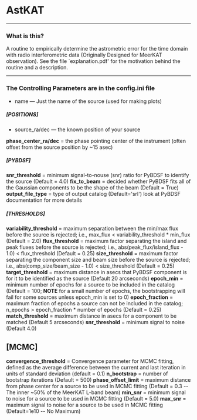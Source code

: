 # AstKAT

--- 

### What is this?

A routine to empirically determine the astrometric error for the time domain with radio interferometric data (Originally Designed for MeerKAT observation). See the file `explanation.pdf' for the motivation behind the routine and a description. 

---
### The Controlling Parameters are in the config.ini file

* name — Just the name of the source (used for making plots)

##### [POSITIONS]
* source_ra/dec — the known position of your source 

**phase_center_ra/dec** = the phase pointing center of the instrument (often offset from the source position by ~15 asec)

##### [PYBDSF]
**snr_threshold** = minimum signal-to-nouse (snr) ratio for PyBDSF to identify the source (Default = 4.0)
**fix_to_beam** = decided whether PyBDSF fits all of the Gaussian components to be the shape of the beam (Default = True)
**output_file_type** = type of output catalog (Default='srl') look at PyBDSF documentation for more details

##### [THRESHOLDS]
**variability_threshold** = maximum separation between the min/max flux before the source is rejected; i.e., max_flux <  variability_threshold * min_flux (Default = 2.0)
**flux_threshold** = maximum factor separating the island and peak fluxes before the source is rejected; i.e., abs(peak_flux/island_flux - 1.0) <  flux_threshold (Default = 0.25)
**size_threshold** = maximum factor separating the component size and beam size before the source is rejected; i.e., abs(comp_size/beam_size - 1.0) <  size_threshold (Default = 0.25)
**target_threshold** = maximum distance in asecs that PyBDSF component is for it to be identified as the source (Default 20 arcseconds)
**epoch_min** = minimum number of epochs for a source to be included in the catalog (Default = 100; **NOTE** for a small number of epochs, the bootstrapping will fail for some sources unless epoch_min is set to 0) 
**epoch_fraction** = maximum fraction of epochs a source can not be included in the catalog; n_epochs > epoch_fraction * number of epochs (Default = 0.25)
**match_threshold** = maximum distance in asecs for a component to be matched (Default 5 arcseconds)
**snr_threshold** = minimum signal to noise (Default 4.0)

## [MCMC]
**convergence_threshold** = Convergence parameter for MCMC fitting, defined as the average difference between the current and last iteration in units of standard deviation (default = 0.1)
**n_bootstrap**           = number of bootstrap iterations (Default = 500)
**phase_offset_limit**    = maximum distance from phase center for a source to be used in MCMC fitting (Default = 0.3 -- The inner ~50% of the MeerKAT L-band beam)
**min_snr**               = minimum signal to noise for a source to be used in MCMC fitting (Default = 5.0)
**max_snr**               = maximum signal to noise for a source to be used in MCMC fitting (Default=1e10 -- No Maximum)
